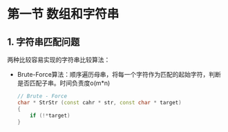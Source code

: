 # 第一节 数组和字符串

## 1. 字符串匹配问题

两种比较容易实现的字符串比较算法：

* Brute-Force算法：顺序遍历母串，将每一个字符作为匹配的起始字符，判断是否匹配子串。时间负责度o(m*n)
  ```cpp
  // Brute - Force
  char * StrStr (const cahr * str, const char * target)
  {
      if (!*target)
  }
  